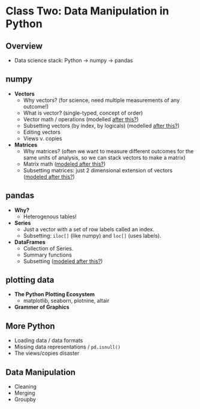 # Class Two: Data Manipulation in Python

## Overview

- Data science stack: Python -> numpy -> pandas

## numpy

- **Vectors**
  - Why vectors? (for science, need multiple measurements of any outcome!)
  - What is vector? (single-typed, concept of order)
  - Vector math / operations (modelled [after this?](https://cm4ss.com/html/intro_to_vectors.html))
  - Subsetting vectors (by index, by logicals) (modelled [after this?](https://cm4ss.com/html/manipulating_vectors.html))
  - Editing vectors
  - Views v. copies
- **Matrices**
  - Why matrices? (often we want to measure different outcomes for the same units of analysis, so we can stack vectors to make a matrix)
  - Matrix math ([modeled after this?](https://cm4ss.com/html/intro_to_matrices.html))
  - Subsetting matrices: just 2 dimensional extension of vectors ([modeled after this?](https://cm4ss.com/html/manipulating_matrices.html))

## pandas

- **Why?**
  - Heterogenous tables! 
- **Series**
  - Just a vector with a set of row labels called an index. 
  - Subsetting: `iloc[]` (like numpy) and `loc[]` (uses labels). 
- **DataFrames**
  - Collection of Series. 
  - Summary functions
  - Subsetting ([modeled after this?](https://www.practicaldatascience.org/html/pandas_dataframes.html))

## plotting data

- **The Python Plotting Ecosystem**
  - matplotlib, seaborn, plotnine, altair
- **Grammer of Graphics**

## More Python

- Loading data / data formats
- Missing data representations / `pd.isnull()`
- The views/copies disaster

## Data Manipulation

- Cleaning
- Merging
- Groupby